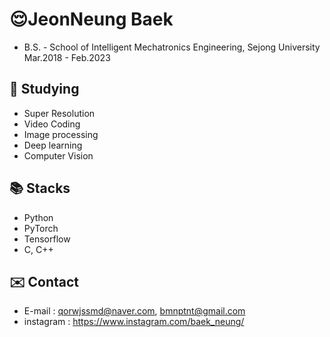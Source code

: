 # 😌JeonNeung Baek
- B.S. - School of Intelligent Mechatronics Engineering, Sejong University Mar.2018 - Feb.2023
##  🌱 Studying
- Super Resolution
- Video Coding
- Image processing
- Deep learning
- Computer Vision


## 📚 Stacks
- Python
- PyTorch
- Tensorflow
- C, C++

## ✉️ Contact 
- E-mail : qorwjssmd@naver.com, bmnptnt@gmail.com
- instagram : https://www.instagram.com/baek_neung/




<!--
**bmnptnt/bmnptnt** is a ✨ _special_ ✨ repository because its `README.md` (this file) appears on your GitHub profile.

Here are some ideas to get you started:

- 🔭 I’m currently working on ...
- 🌱 I’m currently learning ...
- 👯 I’m looking to collaborate on ...
- 🤔 I’m looking for help with ...
- 💬 Ask me about ...
- 📫 How to reach me: ...
- 😄 Pronouns: ...
- ⚡ Fun fact: ...
-->
